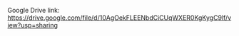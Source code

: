 Google Drive link: https://drive.google.com/file/d/10AgOekFLEENbdCiCUqWXER0KgKygC9lf/view?usp=sharing
